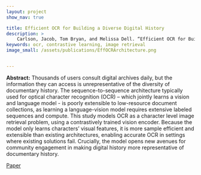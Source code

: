 ```yaml
---
layout: project
show_nav: true

title: Efficient OCR for Building a Diverse Digital History
description: >
    Carlson, Jacob, Tom Bryan, and Melissa Dell. “Efficient OCR for Building a Diverse Digital History" [Paper](https://scholar.harvard.edu/sites/scholar.harvard.edu/files/dell/files/effocr.pdf)
keywords: ocr, contrastive learning, image retrieval
image_small: /assets/publications/EffOCRArchitecture.png


---
```




**Abstract:** Thousands of users consult digital archives daily, but the information they can access is unrepresentative of the diversity of documentary history. The sequence-to-sequence architecture typically used for optical character recognition (OCR) – which jointly learns a vision and language model - is poorly extensible to low-resource document collections, as learning a language-vision model requires extensive labeled sequences and compute. This study models OCR as a character level image retrieval problem, using a contrastively trained vision encoder. Because the model only learns characters’ visual features, it is more sample efficient and extensible than existing architectures, enabling accurate OCR in settings where existing solutions fail. Crucially, the model opens new avenues for community engagement in making digital history more representative of documentary history.      

[Paper](https://scholar.harvard.edu/sites/scholar.harvard.edu/files/dell/files/effocr.pdf)